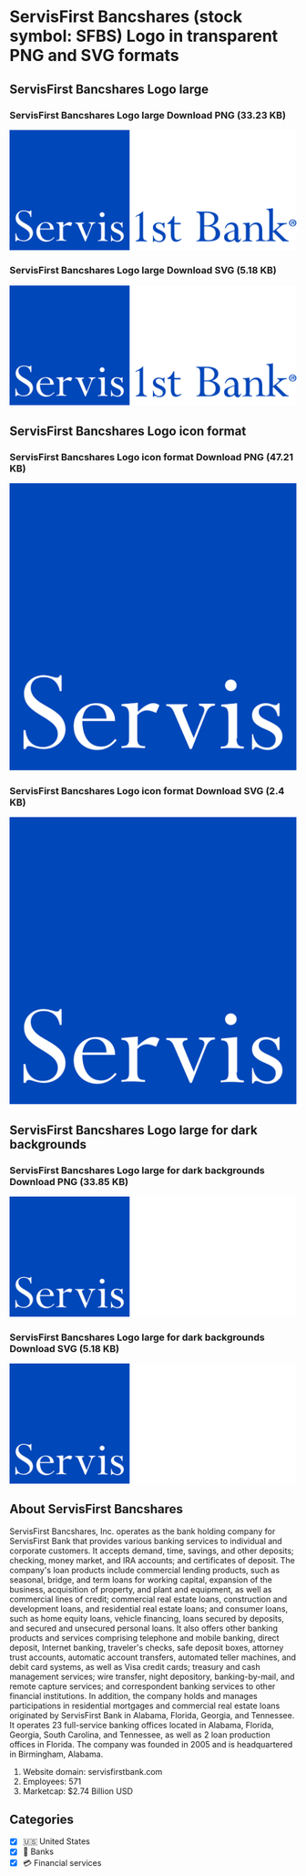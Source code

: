 # ServisFirst Bancshares (stock symbol: SFBS) Logo in transparent PNG and SVG formats

## ServisFirst Bancshares Logo large

### ServisFirst Bancshares Logo large Download PNG (33.23 KB)

![ServisFirst Bancshares Logo large Download PNG (33.23 KB)](/img/orig/SFBS_BIG-a33adc23.png)

### ServisFirst Bancshares Logo large Download SVG (5.18 KB)

![ServisFirst Bancshares Logo large Download SVG (5.18 KB)](/img/orig/SFBS_BIG-f1b86844.svg)

## ServisFirst Bancshares Logo icon format

### ServisFirst Bancshares Logo icon format Download PNG (47.21 KB)

![ServisFirst Bancshares Logo icon format Download PNG (47.21 KB)](/img/orig/SFBS-93287499.png)

### ServisFirst Bancshares Logo icon format Download SVG (2.4 KB)

![ServisFirst Bancshares Logo icon format Download SVG (2.4 KB)](/img/orig/SFBS-09c88cff.svg)

## ServisFirst Bancshares Logo large for dark backgrounds

### ServisFirst Bancshares Logo large for dark backgrounds Download PNG (33.85 KB)

![ServisFirst Bancshares Logo large for dark backgrounds Download PNG (33.85 KB)](/img/orig/SFBS_BIG.D-f452c5d6.png)

### ServisFirst Bancshares Logo large for dark backgrounds Download SVG (5.18 KB)

![ServisFirst Bancshares Logo large for dark backgrounds Download SVG (5.18 KB)](/img/orig/SFBS_BIG.D-e04dd5ca.svg)

## About ServisFirst Bancshares

ServisFirst Bancshares, Inc. operates as the bank holding company for ServisFirst Bank that provides various banking services to individual and corporate customers. It accepts demand, time, savings, and other deposits; checking, money market, and IRA accounts; and certificates of deposit. The company's loan products include commercial lending products, such as seasonal, bridge, and term loans for working capital, expansion of the business, acquisition of property, and plant and equipment, as well as commercial lines of credit; commercial real estate loans, construction and development loans, and residential real estate loans; and consumer loans, such as home equity loans, vehicle financing, loans secured by deposits, and secured and unsecured personal loans. It also offers other banking products and services comprising telephone and mobile banking, direct deposit, Internet banking, traveler's checks, safe deposit boxes, attorney trust accounts, automatic account transfers, automated teller machines, and debit card systems, as well as Visa credit cards; treasury and cash management services; wire transfer, night depository, banking-by-mail, and remote capture services; and correspondent banking services to other financial institutions. In addition, the company holds and manages participations in residential mortgages and commercial real estate loans originated by ServisFirst Bank in Alabama, Florida, Georgia, and Tennessee. It operates 23 full-service banking offices located in Alabama, Florida, Georgia, South Carolina, and Tennessee, as well as 2 loan production offices in Florida. The company was founded in 2005 and is headquartered in Birmingham, Alabama.

1. Website domain: servisfirstbank.com
2. Employees: 571
3. Marketcap: $2.74 Billion USD


## Categories
- [x] 🇺🇸 United States
- [x] 🏦 Banks
- [x] 💳 Financial services
